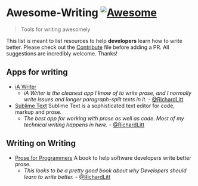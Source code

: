 # Awesome-Writing [![Awesome](https://cdn.rawgit.com/sindresorhus/awesome/d7305f38d29fed78fa85652e3a63e154dd8e8829/media/badge.svg)](https://github.com/sindresorhus/awesome)
> Tools for writing awesomely

This list is meant to list resources to help **developers** learn how to write better. Please check out the [Contribute](CONTRIBUTING.md) file before adding a PR. All suggestions are incredibly welcome. Thanks!

## Apps for writing
- [iA Writer](https://ia.net/writer/mac/)
  - _iA Writer is the cleanest app I know of to write prose, and I normally write issues and longer paragraph-split texts in it._ - [@RichardLitt](https://github.com/RichardLitt)
- [Sublime Text](https://www.sublimetext.com/) Sublime Text is a sophisticated text editor for code, markup and prose.
  - _The best app for working with prose as well as code. Most of my technical writing happens in here._ - [@RichardLitt](https://github.com/RichardLitt)

## Writing on Writing
- [Prose for Programmers](https://github.com/joshuacc/prose-for-programmers) A book to help software developers write better prose.
  - _This looks to be a pretty good book about why Developers should learn to write better._ - [@RichardLitt](https://github.com/RichardLitt)
